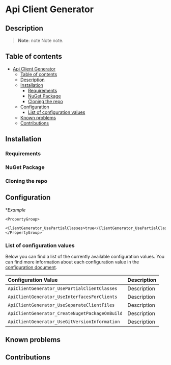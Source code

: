 # Api Client Generator 

## Description

> **Note**: note
> Note note.

## Table of contents

- [Api Client Generator](#Api-Client-Generator)
  - [Table of contents](#Table-of-contents)
  - [Description](#Description)
  - [Installation](#Installation)
    - [Requirements](#Requirements)
    - [NuGet Package](#NuGet-Package)
    - [Cloning the repo](#Cloning-the-repo)
  - [Configuration](#Configuration)
    - [List of configuration values](#List-of-configuration-values)
  - [Known problems](#Known-problems)
  - [Contributions](#Contributions)


## Installation

### Requirements

### NuGet Package

### Cloning the repo

## Configuration

**Example*

```
<PropertyGroup>
	<ClientGenerator_UsePartialClasses>true</ClientGenerator_UsePartialClasses>
</PropertyGroup>
```

### List of configuration values 
Below you can find a list of the currently available configuration values. You can find more information about each configuration value in the [configuration document](docs/configuration.md).

| Configuration Value|      Description
|:----------|:-------------
| `ApiClientGenerator_UsePartialClientClasses` |  Description 
| `ApiClientGenerator_UseInterfacesForClients` |  Description 
| `ApiClientGenerator_UseSeparateClientFiles` |  Description 
| `ApiClientGenerator_CreateNugetPackageOnBuild` |  Description 
| `ApiClientGenerator_UseGitVersionInformation` |  Description 

## Known problems

## Contributions
